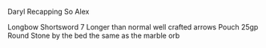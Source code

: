 Daryl Recapping
So Alex

Longbow
Shortsword
7 Longer than normal well crafted arrows
Pouch 25gp 
Round Stone by the bed the same as the marble orb 

